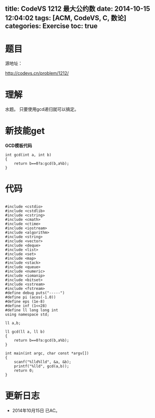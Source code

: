 title: CodeVS 1212 最大公约数
date: 2014-10-15 12:04:02
tags: [ACM, CodeVS, C, 数论]
categories: Exercise
toc: true
---
# 题目
源地址：

http://codevs.cn/problem/1212/

# 理解
水题。
只要使用gcd递归就可以搞定。

<!-- more -->

# 新技能get
**GCD模板代码**

```
int gcd(int a, int b)
{
	return b==0?a:gcd(b,a%b);
}

```

# 代码

```

#include <cstdio>
#include <cstdlib>
#include <cstring>
#include <cmath>
#include <ctime>
#include <iostream>
#include <algorithm>
#include <string>
#include <vector>
#include <deque>
#include <list>
#include <set>
#include <map>
#include <stack>
#include <queue>
#include <numeric>
#include <iomanip>
#include <bitset>
#include <sstream>
#include <fstream>
#define debug puts("-----")
#define pi (acos(-1.0))
#define eps (1e-8)
#define inf (1<<28)
#define ll long long int
using namespace std;

ll a,b;

ll gcd(ll a, ll b)
{
	return b==0?a:gcd(b,a%b);
}

int main(int argc, char const *argv[])
{
	scanf("%lld%lld", &a, &b);
	printf("%lld", gcd(a,b));
	return 0;
}

```

# 更新日志
- 2014年10月15日 已AC。